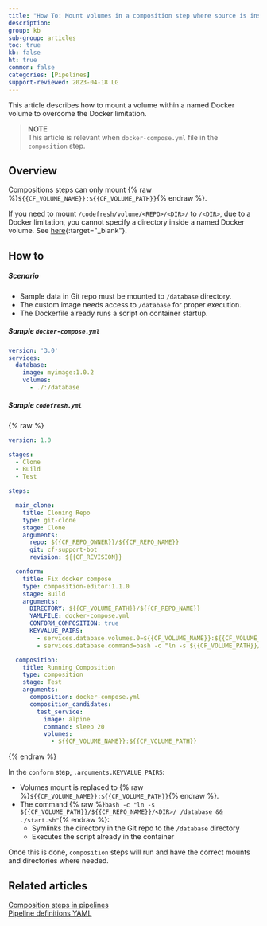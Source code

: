 ```yaml
---
title: "How To: Mount volumes in a composition step where source is inside the Codefresh Volume"
description: 
group: kb
sub-group: articles
toc: true
kb: false
ht: true
common: false
categories: [Pipelines]
support-reviewed: 2023-04-18 LG
---
```


This article describes how to mount a volume within a named Docker volume to overcome the Docker limitation. 

>**NOTE**  
This article is relevant when `docker-compose.yml` file in the `composition` step.




## Overview

Compositions steps can only mount {% raw %}`${{CF_VOLUME_NAME}}:${{CF_VOLUME_PATH}}`{% endraw %}.

If you need to mount `/codefresh/volume/<REPO>/<DIR>/` to `/<DIR>`, due to a Docker limitation, you cannot specify a directory inside a named Docker volume. See [here](https://github.com/moby/moby/issues/32582){:target="\_blank"}.

## How to

##### Scenario

* Sample data in Git repo must be mounted to `/database` directory. 
* The custom image needs access to `/database` for proper execution. 
* The Dockerfile already runs a script on container startup.

##### Sample `docker-compose.yml`

```yaml
version: '3.0' 
services: 
  database: 
    image: myimage:1.0.2 
    volumes: 
      - ./:/database
```

##### Sample `codefresh.yml`

{% raw %}

```yaml
version: 1.0

stages:
  - Clone
  - Build
  - Test

steps:

  main_clone:
    title: Cloning Repo
    type: git-clone
    stage: Clone
    arguments:
      repo: ${{CF_REPO_OWNER}}/${{CF_REPO_NAME}}
      git: cf-support-bot
      revision: ${{CF_REVISION}}

  conform:
    title: Fix docker compose
    type: composition-editor:1.1.0
    stage: Build
    arguments:
      DIRECTORY: ${{CF_VOLUME_PATH}}/${{CF_REPO_NAME}}
      YAMLFILE: docker-compose.yml
      CONFORM_COMPOSITION: true
      KEYVALUE_PAIRS:
        - services.database.volumes.0=${{CF_VOLUME_NAME}}:${{CF_VOLUME_PATH}}
        - services.database.command=bash -c "ln -s ${{CF_VOLUME_PATH}}/${{CF_REPO_NAME}} /database && ./start.sh"

  composition:
    title: Running Composition
    type: composition
    stage: Test
    arguments:
      composition: docker-compose.yml
      composition_candidates:
        test_service:
          image: alpine
          command: sleep 20
          volumes:
            - ${{CF_VOLUME_NAME}}:${{CF_VOLUME_PATH}}
```
{% endraw %}

In the `conform` step, `.arguments.KEYVALUE_PAIRS`:
* Volumes mount is replaced to {% raw %}`${{CF_VOLUME_NAME}}:${{CF_VOLUME_PATH}}`{% endraw %}.
* The command {% raw %}`bash -c "ln -s ${{CF_VOLUME_PATH}}/${{CF_REPO_NAME}}/<DIR>/ /database && ./start.sh"`{% endraw %}:
  * Symlinks the directory in the Git repo to the `/database` directory
  * Executes the script already in the container

Once this is done, `composition` steps will run and have the correct mounts and directories where needed.

## Related articles
[Composition steps in pipelines]({{site.baseurl}}/docs/pipelines/steps/composition/)  
[Pipeline definitions YAML]({{site.baseurl}}/docs/pipelines/what-is-the-codefresh-yaml/)  

